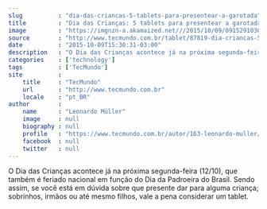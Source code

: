 ```yaml
---
slug          : "dia-das-criancas-5-tablets-para-presentear-a-garotada"
title         : "Dia das Crianças: 5 tablets para presentear a garotada"
image         : "https://imgnzn-a.akamaized.net///2015/10/09/09152910302436-t1200x480.jpg"
source        : "http://www.tecmundo.com.br/tablet/87819-dia-criancas-5-tablets-presentear-garotada.htm"
date          : "2015-10-09T15:30:31-03:00"
description   : "O Dia das Crianças acontece já na próxima segunda-feira (12/10), que também é feriado nacional em função do Dia da Padroeira do Brasil. Sendo assim, se você está em dúvida sobre que presente dar para alguma criança; sobrinhos, irmãos ou até mesmo filhos, vale a pena considerar um tablet."
categories    : ['technology']
tags          : ['TecMundo']
site          :
    title     : "TecMundo"
    url       : "http://www.tecmundo.com.br"
    locale    : "pt_BR"
author        :
    name      : "Leonardo Müller"
    image     : null
    biography : null
    profile   : "https://www.tecmundo.com.br/autor/163-leonardo-muller/"
    facebook  : null
    twitter   : null
---
```


O Dia das Crianças acontece já na próxima segunda-feira (12/10), que também é feriado nacional em função do Dia da Padroeira do Brasil. Sendo assim, se você está em dúvida sobre que presente dar para alguma criança; sobrinhos, irmãos ou até mesmo filhos, vale a pena considerar um tablet.
